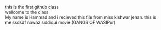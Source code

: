 this is the first github class <br> wellcome to the class <br> My name is Hammad and i recieved this file from miss kishwar jehan.
this is me ssdsdf
nawaz siddiqui movie (GANGS OF WASIPur)
